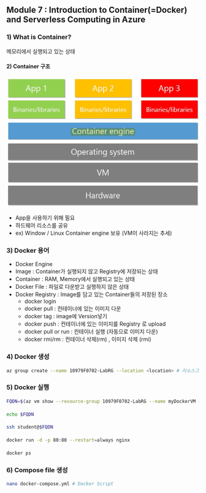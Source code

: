 ## Module 7 : Introduction to Container(=Docker) and Serverless Computing in Azure



### 1) What is Container?

메모리에서 실행되고 있는 상태

#### 2) Container 구조

![](images/container.JPG)

* App을 사용하기 위해 필요
* 하드웨어 리소스를 공유
* ex) Window / Linux Container engine 보유 (VM이 사라지는 추세)

### 3) Docker 용어

* Docker Engine
* Image : Container가 실행되지 않고  Registry에 저장되는 상태
* Container : RAM, Memory에서 실행되고 있는 상태
* Docker File : 파일로 다운받고 실행하지 않은 상태
* Docker Registry : Image를 담고 있는 Container들의 저장된 장소
  * docker login 
  * docker pull : 컨테이너에 있는 이미지 다운
  * docker tag : image에 Version넣기
  * docker push : 컨테이너에 있는 이미지를 Registry 로 upload
  * docker pull or run : 컨테이너 실행 (자동으로 이미지 다운)
  * docker rmi/rm : 컨테이너 삭제(rm) , 이미지 삭제 (rmi)

### 4) Docker 생성

```bash
az group create --name 10979F0702-LabRG --location <location> # 리소스그룹 만들기


```

### 5) Docker 실행

```bash
FQDN=$(az vm show --resource-group 10979F0702-LabRG --name myDockerVM --show-details --query [fqdns] --output tsv) # Docker가 작동되는 VM에 연결

echo $FQDN

ssh student@$FQDN

docker run -d -p 80:80 --restart=always nginx

docker ps
```



### 6)  Compose file 생성

 ```bash
nano docker-compose.yml # Docker Script 
 ```

